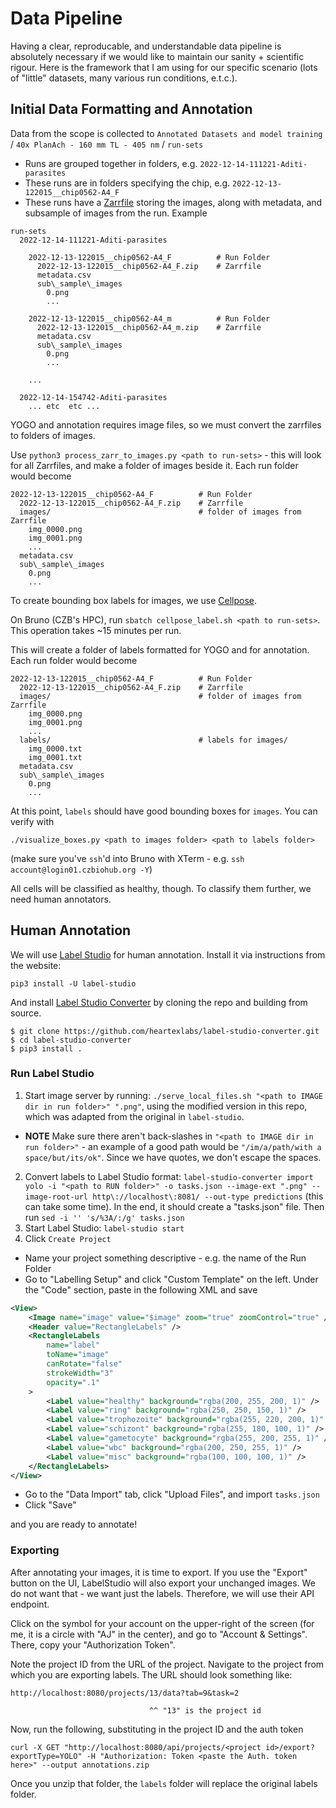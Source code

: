 # Data Pipeline

Having a clear, reproducable, and understandable data pipeline is absolutely necessary if we would like to maintain our sanity + scientific rigour. Here is the framework that I am using for our specific scenario (lots of "little" datasets, many various run conditions, e.t.c.).

## Initial Data Formatting and Annotation

Data from the scope is collected to `Annotated Datasets and model training` / `40x PlanAch - 160 mm TL - 405 nm` / `run-sets`

- Runs are grouped together in folders, e.g. `2022-12-14-111221-Aditi-parasites`
- These runs are in folders specifying the chip, e.g. `2022-12-13-122015__chip0562-A4_F`
- These runs have a [Zarrfile](https://zarr.readthedocs.io/en/stable/) storing the images, along with metadata, and subsample of images from the run. Example

``` console
run-sets
  2022-12-14-111221-Aditi-parasites

    2022-12-13-122015__chip0562-A4_F          # Run Folder
      2022-12-13-122015__chip0562-A4_F.zip    # Zarrfile
      metadata.csv
      sub\_sample\_images
        0.png
        ...

    2022-12-13-122015__chip0562-A4_m          # Run Folder
      2022-12-13-122015__chip0562-A4_m.zip    # Zarrfile
      metadata.csv
      sub\_sample\_images
        0.png
        ...

    ...

  2022-12-14-154742-Aditi-parasites
    ... etc  etc ...
```

YOGO and annotation requires image files, so we must convert the zarrfiles to folders of images.

Use `python3 process_zarr_to_images.py <path to run-sets>` - this will look for all Zarrfiles, and make a folder of images beside it. Each run folder would become

```console
2022-12-13-122015__chip0562-A4_F          # Run Folder
  2022-12-13-122015__chip0562-A4_F.zip    # Zarrfile
  images/                                 # folder of images from Zarrfile
    img_0000.png
    img_0001.png
    ...
  metadata.csv
  sub\_sample\_images
    0.png
    ...
```

To create bounding box labels for images, we use [Cellpose](https://www.google.com/search?client=firefox-b-d&q=Cellpose).

On Bruno (CZB's HPC), run `sbatch cellpose_label.sh <path to run-sets>`. This operation takes ~15 minutes per run.

This will create a folder of labels formatted for YOGO and for annotation. Each run folder would become

```console
2022-12-13-122015__chip0562-A4_F          # Run Folder
  2022-12-13-122015__chip0562-A4_F.zip    # Zarrfile
  images/                                 # folder of images from Zarrfile
    img_0000.png
    img_0001.png
    ...
  labels/                                 # labels for images/
    img_0000.txt
    img_0001.txt
  metadata.csv
  sub\_sample\_images
    0.png
    ...
```

At this point, `labels` should have good bounding boxes for `images`. You can verify with

`./visualize_boxes.py <path to images folder> <path to labels folder>`

(make sure you've `ssh`'d into Bruno with XTerm - e.g. `ssh account@login01.czbiohub.org -Y`)

All cells will be classified as healthy, though. To classify them further, we need human annotators.

## Human Annotation

We will use [Label Studio](https://labelstud.io/) for human annotation. Install it via instructions from the website:

`pip3 install -U label-studio`

And install [Label Studio Converter](https://github.com/heartexlabs/label-studio-converter) by cloning the repo and building from source.

```console
$ git clone https://github.com/heartexlabs/label-studio-converter.git
$ cd label-studio-converter
$ pip3 install .
```

### Run Label Studio

1. Start image server by running: `./serve_local_files.sh "<path to IMAGE dir in run folder>" ".png"`, using the modified version in this repo, which was adapted from the original in `label-studio`.
  - **NOTE** Make sure there aren't back-slashes in `"<path to IMAGE dir in run folder>"` - an example of a good path would be `"/im/a/path/with a space/but/its/ok"`. Since we have quotes, we don't escape the spaces.
2. Convert labels to Label Studio format: `label-studio-converter import yolo -i "<path to RUN folder>" -o tasks.json --image-ext ".png" --image-root-url http\://localhost\:8081/ --out-type predictions` (this can take some time). In the end, it should create a "tasks.json" file. Then run `sed -i '' 's/%3A/:/g' tasks.json`
3. Start Label Studio: `label-studio start`
4. Click `Create Project`
  - Name your project something descriptive - e.g. the name of the Run Folder
  - Go to "Labelling Setup" and click "Custom Template" on the left. Under the "Code" section, paste in the following XML and save

```xml
<View>
    <Image name="image" value="$image" zoom="true" zoomControl="true" />
    <Header value="RectangleLabels" />
    <RectangleLabels
        name="label"
        toName="image"
        canRotate="false"
        strokeWidth="3"
        opacity=".1"
    >
        <Label value="healthy" background="rgba(200, 255, 200, 1)" />
        <Label value="ring" background="rgba(250, 250, 150, 1)" />
        <Label value="trophozoite" background="rgba(255, 220, 200, 1)" />
        <Label value="schizont" background="rgba(255, 180, 100, 1)" />
        <Label value="gametocyte" background="rgba(255, 200, 255, 1)" />
        <Label value="wbc" background="rgba(200, 250, 255, 1)" />
        <Label value="misc" background="rgba(100, 100, 100, 1)" />
    </RectangleLabels>
</View>
```
  - Go to the "Data Import" tab, click "Upload Files", and import `tasks.json`
  - Click "Save"

and you are ready to annotate!

### Exporting

After annotating your images, it is time to export. If you use the "Export" button on the UI, LabelStudio will also export your unchanged images. We do not want that - we want just the labels. Therefore, we will use their API endpoint.

Click on the symbol for your account on the upper-right of the screen (for me, it is a circle with "AJ" in the center), and go to "Account & Settings". There, copy your "Authorization Token".

Note the project ID from the URL of the project. Navigate to the project from which you are exporting labels. The URL should look something like:

```
http://localhost:8080/projects/13/data?tab=9&task=2

                               ^^ "13" is the project id
```


Now, run the following, substituting in the project ID and the auth token

`curl -X GET "http://localhost:8080/api/projects/<project id>/export?exportType=YOLO" -H "Authorization: Token <paste the Auth. token here>" --output annotations.zip`

Once you unzip that folder, the `labels` folder will replace the original labels folder.
